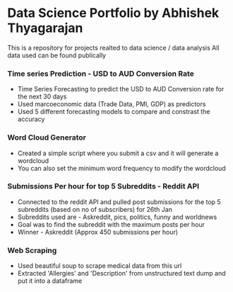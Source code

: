 # Data Science Portfolio by Abhishek Thyagarajan

This is a repository for projects realted to data science / data analysis
All data used can be found publically

### Time series Prediction - USD to AUD Conversion Rate 

* Time Series Forecasting to predict the USD to AUD Conversion rate for the next 30 days
* Used marcoeconomic data (Trade Data, PMI, GDP) as predictors
* Used 5 different forecasting models to compare and constrast the accuracy

### Word Cloud Generator 

* Created a simple script where you submit a csv and it will generate a wordcloud
* You can also set the minimum word frequency to modify the wordcloud

### Submissions Per hour for top 5 Subreddits - Reddit API 

* Connected to the reddit API and pulled post submissions for the top 5 subreddits (based on no of subscribers) for 26th Jan
* Subreddits used are - Askreddit, pics, politics, funny and worldnews
* Goal was to find the subreddit with the maximum posts per hour 
* Winner - Askreddit (Approx 450 submissions per hour)

### Web Scraping

* Used beautiful soup to scrape medical data from this url
* Extracted 'Allergies' and 'Description' from unstructured text dump and put it into a dataframe 
